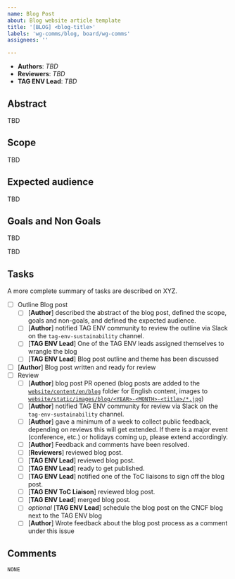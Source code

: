 ```yaml
---
name: Blog Post
about: Blog website article template
title: '[BLOG] <blog-title>'
labels: 'wg-comms/blog, board/wg-comms'
assignees: ''

---
```


<!-- Thank you for contributing to the TAG!
    Please use this issue template only if you are planning to write a blog post for the TAG Environmental Sustainability.
    The blog can be found here: https://tag-env-sustainability.cncf.io/blog/
-->

- **Authors**: *TBD*
- **Reviewers**: *TBD* <!-- Author, please update the list with all reviewers contributing to the blog -->
- **TAG ENV Lead**: *TBD* <!-- One of the TAG ENV leads will assign themselves! -->

<!--
ROLES
- Authors: anyone can propose to write a blog post which is published to the TAG ENV blog
- Reviewers: anyone can be a reviewer of the blog post
- TAG ENV Lead: is either a TAG ENV chair or TechLead
- TAG ENV ToC Liaison: is one of the ToC representatives assigned to the TAG ENV
-->

## Abstract

<!--
Please summarize what this blog post is about
-->

TBD

## Scope

<!--
Please summarize the scope of the blog post
-->

TBD

## Expected audience

<!--
Please summarize the expected audience of the blog post
-->

TBD

## Goals and Non Goals

<!--
Please summarize the goals of the blog post
-->

TBD

<!--
Please summarize the non-goals of the blog post
-->

TBD

## Tasks

A more complete summary of tasks are described on XYZ.

- [ ] Outline Blog post
  - [ ] [**Author**] described the abstract of the blog post, defined the scope, goals and non-goals, and defined the expected audience.
  - [ ] [**Author**] notified TAG ENV community to review the outline via Slack on the `tag-env-sustainability` channel.
  - [ ] [**TAG ENV Lead**] One of the TAG ENV leads assigned themselves to wrangle the blog
  - [ ] [**TAG ENV Lead**] Blog post outline and theme has been discussed
- [ ] [**Author**] Blog post written and ready for review
- [ ] Review
  - [ ] [**Author**] blog post PR opened (blog posts are added to the [`website/content/en/blog`](https://github.com/cncf/tag-env-sustainability/tree/main/website/content/en/blog) folder for English content, images to [`website/static/images/blog/<YEAR>-<MONTH>-<title>/*.jpg`](https://github.com/cncf/tag-env-sustainability/tree/main/website/static/images))
  - [ ] [**Author**] notified TAG ENV community for review via Slack on the `tag-env-sustainability` channel.
  - [ ] [**Author**] gave a minimum of a week to collect public feedback, depending on reviews this will get extended. If there is a major event (conference, etc.) or holidays coming up, please extend accordingly.
  - [ ] [**Author**] Feedback and comments have been resolved.
  - [ ] [**Reviewers**] reviewed blog post.
  - [ ] [**TAG ENV Lead**] reviewed blog post.
  - [ ] [**TAG ENV Lead**] ready to get published.
  - [ ] [**TAG ENV Lead**] notified one of the ToC liaisons to sign off the blog post.
  - [ ] [**TAG ENV ToC Liaison**] reviewed blog post.
  - [ ] [**TAG ENV Lead**] merged blog post.
  - [ ] *optional* [**TAG ENV Lead**] schedule the blog post on the CNCF blog next to the TAG ENV blog
  - [ ] [**Author**] Wrote feedback about the blog post process as a comment under this issue

## Comments

`NONE`
